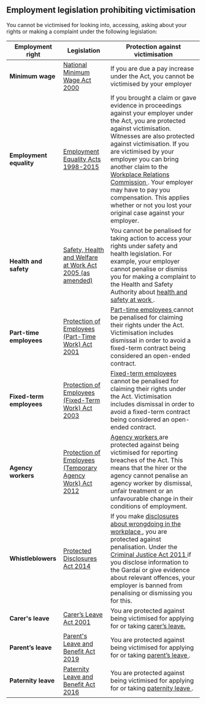 ##  Employment legislation prohibiting victimisation

You cannot be victimised for looking into, accessing, asking about your rights
or making a complaint under the following legislation:

**Employment right** |  **Legislation** |  **Protection against victimisation**  
---|---|---  
**Minimum wage** |  [ National Minimum Wage Act 2000 ](http://www.irishstatutebook.ie/2000/en/act/pub/0005/index.html) |  If you are due a pay increase under the Act, you cannot be victimised by your employer   
**Employment equality** |  [ Employment Equality Acts 1998-2015 ](http://www.irishstatutebook.ie/1998/en/act/pub/0021/index.html) |  If you brought a claim or gave evidence in proceedings against your employer under the Act, you are protected against victimisation. Witnesses are also protected against victimisation.  If you are victimised by your employer you can bring another claim to the [ Workplace Relations Commission ](labour_relations_commission.en.html) .  Your employer may have to pay you compensation. This applies whether or not you lost your original case against your employer.   
**Health and safety** |  [ Safety, Health and Welfare at Work Act 2005 (as amended) ](http://www.irishstatutebook.ie/2005/en/act/pub/0010/index.html) |  You cannot be penalised for taking action to access your rights under safety and health legislation.  For example, your employer cannot penalise or dismiss you for making a complaint to the Health and Safety Authority about [ health and safety at work ](http://www.citizensinformation.ie/en/employment/employment_rights_and_conditions/health_and_safety/health_safety_work.html) .   
**Part-time employees** |  [ Protection of Employees (Part-Time Work) Act 2001 ](http://www.irishstatutebook.ie/2001/en/act/pub/0045/index.html) |  [ Part-time employees ](http://www.citizensinformation.ie/en/employment/types_of_employment/part_time_workers.html) cannot be penalised for claiming their rights under the Act.  Victimisation includes dismissal in order to avoid a fixed-term contract being considered an open-ended contract.   
**Fixed-term employees** |  [ Protection of Employees (Fixed-Term Work) Act 2003 ](http://www.irishstatutebook.ie/2003/en/act/pub/0029/index.html) |  [ Fixed-term employees ](http://www.citizensinformation.ie/en/employment/employment_rights_and_conditions/contracts_of_employment/fixed_term_or_specified_purpose_contracts.html) cannot be penalised for claiming their rights under the Act.  Victimisation includes dismissal in order to avoid a fixed-term contract being considered an open-ended contract.   
**Agency workers** |  [ Protection of Employees (Temporary Agency Work) Act 2012 ](http://www.irishstatutebook.ie/2012/en/act/pub/0013/index.html) |  [ Agency workers ](http://www.citizensinformation.ie/en/employment/types_of_employment/agency_workers.html) are protected against being victimised for reporting breaches of the Act.  This means that the hirer or the agency cannot penalise an agency worker by dismissal, unfair treatment or an unfavourable change in their conditions of employment.   
**Whistleblowers** |  [ Protected Disclosures Act 2014 ](http://www.irishstatutebook.ie/2014/en/act/pub/0014/index.html) |  If you make [ disclosures about wrongdoing in the workplace ](protection_for_whistleblowers.en.html) , you are protected against penalisation.  Under the [ Criminal Justice Act 2011 ](http://www.irishstatutebook.ie/2011/en/act/pub/0022/index.html) if you disclose information to the Gardaí or give evidence about relevant offences, your employer is banned from penalising or dismissing you for this.   
**Carer's leave** |  [ Carer’s Leave Act 2001 ](http://www.irishstatutebook.ie/2001/en/act/pub/0019/index.html) |  You are protected against being victimised for applying for or taking [ carer’s leave. ](http://www.citizensinformation.ie/en/employment/employment_rights_and_conditions/leave_and_holidays/carers_leave_from_employment.html)  
**Parent’s leave** |  [ Parent's Leave and Benefit Act 2019 ](https://www.irishstatutebook.ie/eli/2019/act/35/section/19/enacted/en/html#sec19) |  You are protected against being victimised for applying for or taking [ parent’s leave ](../employment_rights_and_conditions/leave_and_holidays/parents_leave.en.html) .   
**Paternity leave** |  [ Paternity Leave and Benefit Act 2016 ](https://www.irishstatutebook.ie/eli/2016/act/11/section/22/enacted/en/html#sec22) |  You are protected against being victimised for applying for or taking [ paternity leave ](../employment_rights_and_conditions/leave_and_holidays/paternity_leave.en.html) .   
  